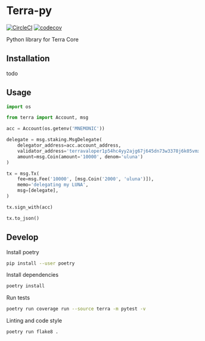 # Terra-py

[![CircleCI](https://circleci.com/gh/terra-project/terra-py/tree/develop.svg?style=svg&circle-token=5f2dc128a3b81385969b69b77db1ed45d9163b5c)](https://circleci.com/gh/terra-project/terra-py/tree/develop)
[![codecov](https://codecov.io/gh/terra-project/terra-py/branch/develop/graph/badge.svg?token=mYwZ5wP3oU)](https://codecov.io/gh/terra-project/terra-py)


Python library for Terra Core

## Installation

todo

## Usage

```python
import os

from terra import Account, msg

acc = Account(os.getenv('MNEMONIC'))

delegate = msg.staking.MsgDelegate(
    delegator_address=acc.account_address,
    validator_address='terravaloper1p54hc4yy2ajg67j645dn73w3378j6k05vmx9r2',
    amount=msg.Coin(amount='10000', denom='uluna')
)

tx = msg.Tx(
    fee=msg.Fee('10000', [msg.Coin('2000', 'uluna')]),
    memo='delegating my LUNA',
    msg=[delegate],
)

tx.sign_with(acc)

tx.to_json()
```

## Develop

Install poetry

```bash
pip install --user poetry
```

Install dependencies

```bash
poetry install
```

Run tests

```bash
poetry run coverage run --source terra -m pytest -v
```

Linting and code style

```bash
poetry run flake8 .
```
